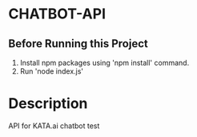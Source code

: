 # CHATBOT-API

## Before Running this Project
 1. Install npm packages using 'npm install' command.
 2. Run 'node index.js'
  
# Description
 
API for KATA.ai chatbot test